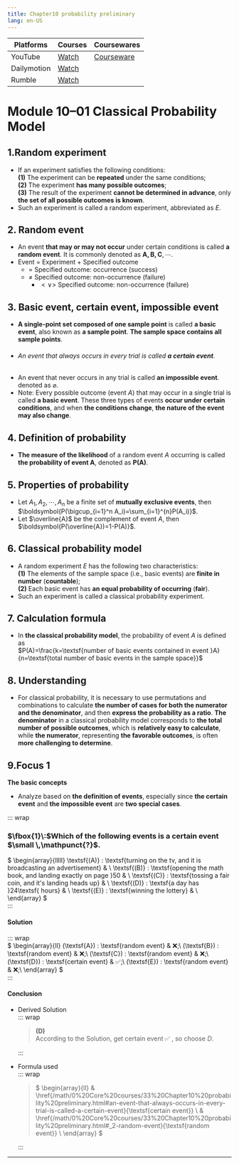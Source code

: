 ```yaml
---
title: Chapter10 probability preliminary
lang: en-US
---
```


| Platforms   | Courses                                                                                      | Coursewares                                                       |
|-------------|----------------------------------------------------------------------------------------------|-------------------------------------------------------------------|
| YouTube     | [Watch](https://www.youtube.com/watch?v=Taex9rTMDq8&list=PLm0MFkgiW1JgKq1kku2WxmrElFbDl7p_s) | [Courseware](../../public/math/Core%20courses/pdf/Courseware.pdf) |
| Dailymotion | [Watch](https://www.dailymotion.com/video/x9gsuai?playlist=x9h6d2)                           |                                                                   |
| Rumble      | [Watch](https://rumble.com/v6s95id-33-chapter10-probability-preliminary.html)                |                                                                   |


# Module 10–01 Classical Probability Model

## 1.Random experiment
- If an experiment satisfies the following conditions:  
  __(1)__ The experiment can be __repeated__ under the same conditions;  
  __(2)__ The experiment __has many possible outcomes__;  
  __(3)__ The result of the experiment __cannot be determined in advance__, only __the set of all possible outcomes is known__.  
- Such an experiment is called a random experiment, abbreviated as $E$.

## 2. Random event
- An event __that may or may not occur__ under certain conditions is called __a random event__. It is commonly denoted as $\boldsymbol{A, B, C},\cdots$.
- Event = Experiment + Specified outcome  
  - $=$ Specified outcome: occurrence (success)  
  - $\ne$ Specified outcome: non-occurrence (failure)  
    - $\lt \lor \gt$ Specified outcome: non-occurrence (failure)

## 3. Basic event, certain event, impossible event
- __A single-point set composed of one sample point__ is called __a basic event__,
  also known as __a sample point__.
  __The sample space contains all sample points__.
- ###### An event that always occurs in every trial is called __a certain event__.
- An event that never occurs in any trial is called __an impossible event__. denoted as $\varnothing$.
- Note: Every possible outcome (event $A$) that may occur in a single trial is called __a basic event__.
  These three types of events __occur under certain conditions__,
  and when __the conditions change__,
  __the nature of the event may also change__.


## 4. Definition of probability
- __The measure of the likelihood__ of a random event $A$ occurring is called __the probability of event $\boldsymbol{A}$__,
  denoted as $\boldsymbol{P(A)}$.


## 5. Properties of probability
- Let $A_1,A_2,\cdots,A_n$ be a finite set of __mutually exclusive events__, then $\boldsymbol{P(\bigcup_{i=1}^n A_i)=\sum_{i=1}^{n}P(A_i)}$.
- Let $\overline{A}$ be the complement of event $A$, then $\boldsymbol{P(\overline{A})=1-P(A)}$.


## 6. Classical probability model
- A random experiment $E$ has the following two characteristics:   
  __(1)__ The elements of the sample space (i.e., basic events) are __finite in number__ (__countable__);   
  __(2)__ Each basic event has __an equal probability of occurring__ (__fair__).    
- Such an experiment is called a classical probability experiment.  

## 7. Calculation formula
- In __the classical probability model__, the probability of event $A$ is defined as    
  $P(A)=\frac{k=\textsf{number of basic events contained in event }A}{n=\textsf{total number of basic events in the sample space}}$

## 8. Understanding
- For classical probability,
  it is necessary to use permutations and combinations to calculate __the number of cases for both the numerator and the denominator__,
  and then __express the probability as a ratio__.
  __The denominator__ in a classical probability model corresponds to __the total number of possible outcomes__,
  which is __relatively easy to calculate__,
  while __the numerator__,
  representing __the favorable outcomes__,
  is often __more challenging to determine__.

## 9.Focus 1
__The basic concepts__
- Analyze based on __the definition of events__,
  especially since __the certain event__ and __the impossible event__ are __two special cases__.


::: wrap
### $\fbox{1}\:$Which of the following events is a certain event $\small \,\mathpunct{?}$.
$
\begin{array}{lllll}
\textsf{(A)} \: \textsf{turning on the tv, and it is broadcasting an advertisement} & \\
\textsf{(B)} \: \textsf{opening the math book, and landing exactly on page }50 & \\
\textsf{(C)} \: \textsf{tossing a fair coin, and it's landing heads up} & \\
\textsf{(D)} \: \textsf{a day has }24\textsf{ hours} & \\
\textsf{(E)} \: \textsf{winning the lottery} & \\
\end{array}
$  
:::
#### Solution
::: wrap  
$
\begin{array}{ll}
(\textsf{A}) \: \textsf{random event} & ❌\;\\
(\textsf{B}) \: \textsf{random event} & ❌\;\\
(\textsf{C}) \: \textsf{random event} & ❌\;\\
(\textsf{D}) \: \textsf{certain event} & ✅\;\\
(\textsf{E}) \: \textsf{random event} & ❌\;\\
\end{array}
$  
:::  
#### Conclusion
- Derived Solution  
  ::: wrap
  > $\boldsymbol{(D)}$  
  > According to the Solution, get $\textsf{certain event}\;✅\;$, so choose $D$. 

  :::
- Formula used  
  ::: wrap
  >$
  \begin{array}{ll}
  & \href{/math/0%20Core%20courses/33%20Chapter10%20probability%20preliminary.html#an-event-that-always-occurs-in-every-trial-is-called-a-certain-event}{\textsf{certain event}} \\
  & \href{/math/0%20Core%20courses/33%20Chapter10%20probability%20preliminary.html#_2-random-event}{\textsf{random event}} \\
  \end{array}
  >$

  :::
---
